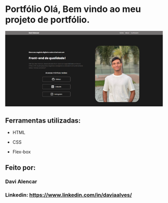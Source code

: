 # Portfólio Olá, Bem vindo ao meu projeto de portfólio.

![image](/assets/images/portfolio-print.PNG)

## Ferramentas utilizadas:

* HTML

* CSS

* Flex-box

## Feito por:

### Davi Alencar

### Linkedin: https://www.linkedin.com/in/daviaalves/
